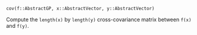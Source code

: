```
cov(f::AbstractGP, x::AbstractVector, y::AbstractVector)
```

Compute the `length(x)` by `length(y)` cross-covariance matrix between `f(x)` and `f(y)`.
